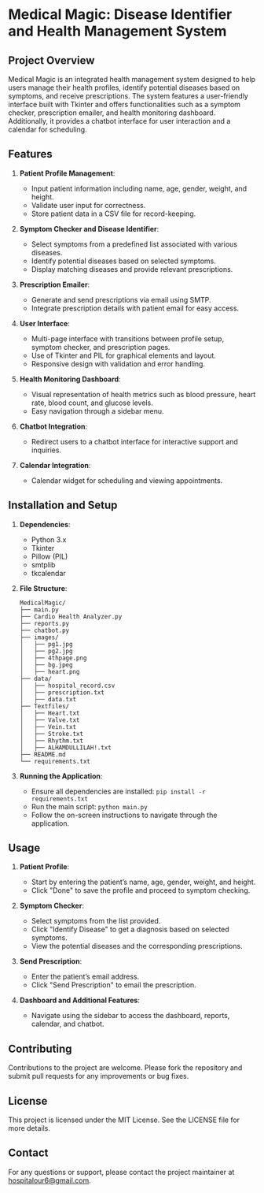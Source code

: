 # Medical Magic: Disease Identifier and Health Management System

## Project Overview

Medical Magic is an integrated health management system designed to help users manage their health profiles, identify potential diseases based on symptoms, and receive prescriptions. The system features a user-friendly interface built with Tkinter and offers functionalities such as a symptom checker, prescription emailer, and health monitoring dashboard. Additionally, it provides a chatbot interface for user interaction and a calendar for scheduling.

## Features

1. **Patient Profile Management**:
   - Input patient information including name, age, gender, weight, and height.
   - Validate user input for correctness.
   - Store patient data in a CSV file for record-keeping.

2. **Symptom Checker and Disease Identifier**:
   - Select symptoms from a predefined list associated with various diseases.
   - Identify potential diseases based on selected symptoms.
   - Display matching diseases and provide relevant prescriptions.

3. **Prescription Emailer**:
   - Generate and send prescriptions via email using SMTP.
   - Integrate prescription details with patient email for easy access.

4. **User Interface**:
   - Multi-page interface with transitions between profile setup, symptom checker, and prescription pages.
   - Use of Tkinter and PIL for graphical elements and layout.
   - Responsive design with validation and error handling.

5. **Health Monitoring Dashboard**:
   - Visual representation of health metrics such as blood pressure, heart rate, blood count, and glucose levels.
   - Easy navigation through a sidebar menu.

6. **Chatbot Integration**:
   - Redirect users to a chatbot interface for interactive support and inquiries.

7. **Calendar Integration**:
   - Calendar widget for scheduling and viewing appointments.

## Installation and Setup

1. **Dependencies**:
   - Python 3.x
   - Tkinter
   - Pillow (PIL)
   - smtplib
   - tkcalendar

2. **File Structure**:
   ```
   MedicalMagic/
   ├── main.py
   ├── Cardio Health Analyzer.py
   ├── reports.py
   ├── chatbot.py
   ├── images/
   │   ├── pg1.jpg
   │   ├── pg2.jpg
   │   ├── 4thpage.png
   │   ├── bg.jpeg
   │   ├── heart.png
   ├── data/
   │   ├── hospital_record.csv
   │   ├── prescription.txt
   │   ├── data.txt
   ├── Textfiles/
   │   ├── Heart.txt
   │   ├── Valve.txt
   │   ├── Vein.txt
   │   ├── Stroke.txt
   │   ├── Rhythm.txt
   │   ├── ALHAMDULLILAH!.txt
   ├── README.md
   └── requirements.txt
   ```

3. **Running the Application**:
   - Ensure all dependencies are installed: `pip install -r requirements.txt`
   - Run the main script: `python main.py`
   - Follow the on-screen instructions to navigate through the application.

## Usage

1. **Patient Profile**:
   - Start by entering the patient’s name, age, gender, weight, and height.
   - Click "Done" to save the profile and proceed to symptom checking.

2. **Symptom Checker**:
   - Select symptoms from the list provided.
   - Click "Identify Disease" to get a diagnosis based on selected symptoms.
   - View the potential diseases and the corresponding prescriptions.

3. **Send Prescription**:
   - Enter the patient’s email address.
   - Click "Send Prescription" to email the prescription.

4. **Dashboard and Additional Features**:
   - Navigate using the sidebar to access the dashboard, reports, calendar, and chatbot.

## Contributing

Contributions to the project are welcome. Please fork the repository and submit pull requests for any improvements or bug fixes.

## License

This project is licensed under the MIT License. See the LICENSE file for more details.

## Contact

For any questions or support, please contact the project maintainer at [hospitalour6@gmail.com](mailto:hospitalour6@gmail.com).
